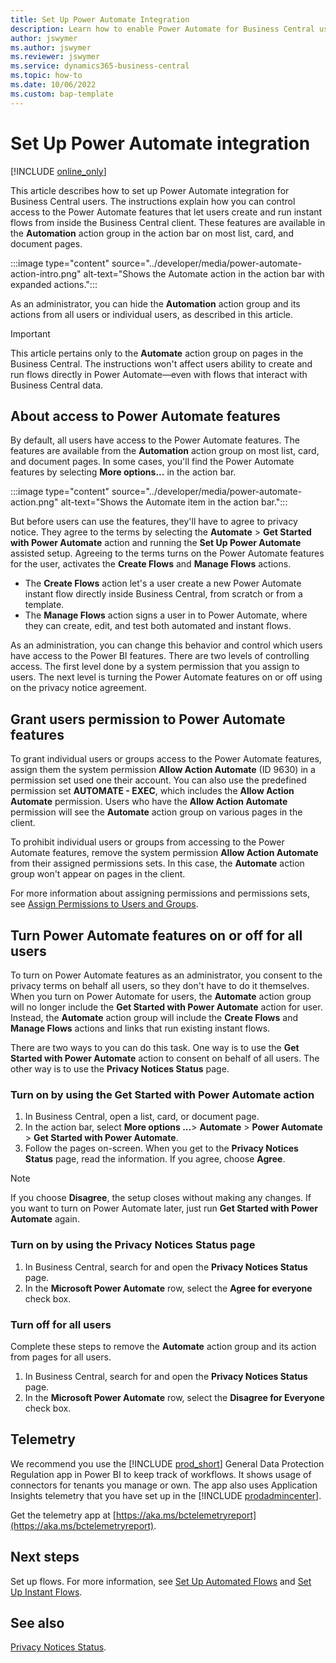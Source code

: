 ```yaml
---
title: Set Up Power Automate Integration 
description: Learn how to enable Power Automate for Business Central users.
author: jswymer
ms.author: jswymer 
ms.reviewer: jswymer
ms.service: dynamics365-business-central
ms.topic: how-to 
ms.date: 10/06/2022
ms.custom: bap-template 
---
```

# Set Up Power Automate integration 

[!INCLUDE [online_only](../developer/includes/online_only.md)]

This article describes how to set up Power Automate integration for Business Central users. The instructions explain how you can control access to the Power Automate features that let users create and run instant flows from inside the Business Central client. These features are available in the **Automation** action group in the action bar on most list, card, and document pages.

:::image type="content" source="../developer/media/power-automate-action-intro.png" alt-text="Shows the Automate action in the action bar with expanded actions.":::

As an administrator, you can hide the **Automation** action group and its actions from all users or individual users, as described in this article.

> [!IMPORTANT]
> This article pertains only to the **Automate** action group on pages in the Business Central. The instructions won't affect users ability to create and run flows directly in Power Automate&mdash;even with flows that interact with Business Central data.

## About access to Power Automate features

By default, all users have access to the Power Automate features. The features are available from the **Automation** action group on most list, card, and document pages. In some cases, you'll find the Power Automate features by selecting **More options...** in the action bar.

 :::image type="content" source="../developer/media/power-automate-action.png" alt-text="Shows the Automate item in the action bar.":::

But before users can use the features, they'll have to agree to privacy notice. They agree to the terms by selecting the **Automate** > **Get Started with Power Automate** action and running the **Set Up Power Automate** assisted setup. Agreeing to the terms turns on the Power Automate features for the user, activates the **Create Flows** and **Manage Flows** actions.

- The **Create Flows** action let's a user create a new Power Automate instant flow directly inside Business Central, from scratch or from a template.
- The **Manage Flows** action signs a user in to Power Automate, where they can create, edit, and test both automated and instant flows.

As an administration, you can change this behavior and control which users have access to the Power BI features. There are two levels of controlling access. The first level done by a system permission that you assign to users. The next level is turning the Power Automate features on or off using on the privacy notice agreement.

## Grant users permission to Power Automate features

To grant individual users or groups access to the Power Automate features, assign them the system permission **Allow Action Automate** (ID 9630) in a permission set used one their account. You can also use the predefined permission set **AUTOMATE - EXEC**, which includes the **Allow Action Automate** permission. Users who have the **Allow Action Automate** permission will see the **Automate** action group on various pages in the client. 

To prohibit individual users or groups from accessing to the Power Automate features, remove the system permission **Allow Action Automate** from their assigned permissions sets. In this case, the **Automate** action group won't appear on pages in the client.

For more information about assigning permissions and permissions sets, see [Assign Permissions to Users and Groups](/dynamics365/business-central/ui-define-granular-permissions).

## Turn Power Automate features on or off for all users

To turn on Power Automate features as an administrator, you consent to the privacy terms on behalf all users, so they don't have to do it themselves. When you turn on Power Automate for users, the **Automate** action group will no longer include the **Get Started with Power Automate** action for user. Instead, the **Automate** action group will include the **Create Flows** and **Manage Flows** actions and links that run existing instant flows.

There are two ways to you can do this task. One way is to use the **Get Started with Power Automate** action to consent on behalf of all users. The other way is to use the **Privacy Notices Status** page.

### Turn on by using the Get Started with Power Automate action

1. In Business Central, open a list, card, or document page.
2. In the action bar, select **More options ...**> **Automate** > **Power Automate** > **Get Started with Power Automate**.
3. Follow the pages on-screen. When you get to the **Privacy Notices Status** page, read the information. If you agree, choose **Agree**.

> [!NOTE]
> If you choose **Disagree**, the setup closes without making any changes. If you want to turn on Power Automate later, just run **Get Started with Power Automate** again.

### Turn on by using the Privacy Notices Status page

1. In Business Central, search for and open the **Privacy Notices Status** page.
2. In the **Microsoft Power Automate** row, select the **Agree for everyone** check box.

### Turn off for all users

Complete these steps to remove the **Automate** action group and its action from pages for all users.

1. In Business Central, search for and open the **Privacy Notices Status** page.
2. In the **Microsoft Power Automate** row, select the **Disagree for Everyone** check box.

## Telemetry

We recommend you use the [!INCLUDE [prod_short](../includes/prod_short.md)] General Data Protection Regulation app in Power BI to keep track of workflows. It shows usage of connectors for tenants you manage or own. The app also uses Application Insights​ telemetry that​ you have set up in the [!INCLUDE [prodadmincenter](../developer/includes/prodadmincenter.md)].  

Get the telemetry app at [https://aka.ms/bctelemetryreport](https://aka.ms/bctelemetryreport).

## Next steps

Set up flows. For more information, see [Set Up Automated Flows](automate-workflows.md) and [Set Up Instant Flows](instant-flows.md).

## See also

[Privacy Notices Status](/dynamics365/business-central/privacy-notices-status).